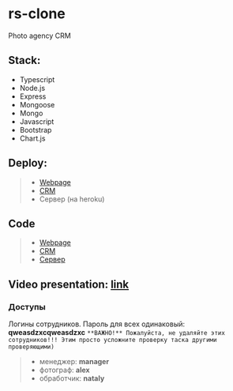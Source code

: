 # rs-clone
Photo agency CRM

## Stack: 
- Typescript
- Node.js
- Express 
- Mongoose
- Mongo
- Javascript
- Bootstrap
- Chart.js

## Deploy:

> - [Webpage](https://vovoka-path.github.io/rs-clone/web/web/)
> - [CRM](https://vovoka-path.github.io/rs-clone/crm/)
> - Сервер (на heroku)

## Code

> - [Webpage](https://github.com/vovoka-path/rs-clone/tree/develop/web)
> - [CRM](https://github.com/vovoka-path/rs-clone/tree/develop/crm)
> - [Сервер](https://github.com/vovoka-path/rs-clone/tree/develop/server)

## Video presentation: [link](https://youtu.be/F9-kDCBdz2A)

### Доступы
Логины сотрудников. 
Пароль для всех одинаковый: **qweasdzxcqweasdzxc**
`**ВАЖНО!** Пожалуйста, не удаляйте этих сотрудников!!! Этим просто усложните проверку таска другими проверяющими) `
> - менеджер: **manager**
> - фотограф: **alex**
> - обработчик: **nataly**
